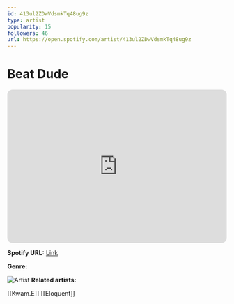 ```yaml
---
id: 413ul2ZDwVdsmkTq48ug9z
type: artist
popularity: 15
followers: 46
url: https://open.spotify.com/artist/413ul2ZDwVdsmkTq48ug9z
---
```

# Beat Dude

<iframe style="border-radius:12px" src="https://open.spotify.com/embed/artist/413ul2ZDwVdsmkTq48ug9z" width="100%" height="352" frameBorder="0" allowfullscreen="" allow="autoplay; clipboard-write; encrypted-media; fullscreen; picture-in-picture" loading="lazy"></iframe>

**Spotify URL:** [Link](https://open.spotify.com/artist/413ul2ZDwVdsmkTq48ug9z)

**Genre:** 

![Artist](https://i.scdn.co/image/ab6761610000e5eb5d6706e30950f253294a4446)
**Related artists:**

[[Kwam.E]]
[[Eloquent]]
